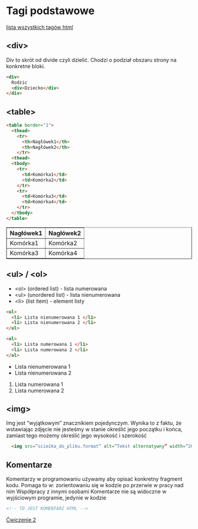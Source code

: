 # Tagi podstawowe

[lista wszystkich tagów html](https://www.w3schools.com/tags/default.asp)
## &lt;div&gt;
Div to skrót od divide czyli dzielić. Chodzi o podział obszaru strony na konkretne bloki.
```html
<div>
  Rodzic
  <div>Dziecko</div>
</div>
```

## &lt;table&gt;
<div class="standardWrapper">
  <div>

```html
<table border="1">
  <thead>
    <tr>
      <th>Nagłówek1</th>
      <th>Nagłówek2</th>
  	</tr>
  <thead>
  <tbody>
    <tr>
      <td>Komórka1</td>
      <td>Komórka2</td>
    </tr>
    <tr>
      <td>Komórka3</td>
      <td>Komórka4</td>
    </tr>
  </tbody>
</table>
```
  </div>
  <div>

  <table border="1" style="width:100%">
    <thead>
      <tr>
        <th>Nagłówek1</th>
        <th>Nagłówek2</th>
      </tr>
    <thead>
    <tbody>
      <tr>
        <td>Komórka1</td>
        <td>Komórka2</td>
      </tr>
      <tr>
        <td>Komórka3</td>
        <td>Komórka4</td>
      </tr>
    </tbody>
  </table>



  </div>
</div>

## &lt;ul&gt; / &lt;ol&gt;
- &lt;ol&gt; (ordered list) - lista numerowana
- &lt;ul&gt; (unordered list) - lista nienumerowana
- &lt;li&gt; (list item) - element listy 

<div class="standardWrapper">
  <div>

  ```html
  <ul>
    <li> Lista nienumerowana 1 </li>
    <li> Lista nienumerowana 2 </li>			
  </ul>

  <ol>
    <li> Lista numerowana 1 </li>
    <li> Lista numerowana 2 </li>
  </ol>
  ```
  </div>
  <div>
  <ul>
    <li>Lista nienumerowana 1</li>
    <li>Lista nienumerowana 2</li>			
  </ul>
  <ol>
    <li>Lista numerowana 1 </li>
    <li>Lista numerowana 2 </li>
  </ol>
  </div>
</div>

## &lt;img&gt;
Img jest “wyjątkowym” znacznikiem pojedynczym. Wynika to z faktu, że wstawiając zdjęcie nie jesteśmy w stanie określić jego początku i końca, zamiast tego możemy określić jego wysokość i szerokość

```html
  <img src=”scieżka_do_pliku.format” alt=”Tekst alternatywny” width=”200”  />
```
<!-- 
## &lt;form&gt;
Znacznik form pozwala na stworzenie formularza.
Formularzy używamy do pozyskania informacji od użytkownika. 
Wewnątrz formularzy używamy znaczników input z odpowiednimi parametrami (w zależności od tego jakiego typu informacje chcemy uzyskać)

<div class="standardWrapper">
  <div>

  ```html
  <form action=”result.html” method=”post|get”>
    <input type=”text” name=”firstName” />
    <input type =”submit” />
  </form>
  ```
  </div>
  <div>
    <form action=”result.html” method=”post|get”>
      <input type="text" name=”firstName” /><br />
      <input type ="submit" />
    </form>
  </div>
</div> -->

## Komentarze
Komentarzy w programowaniu używamy aby opisać konkretny fragment kodu. Pomaga to w: 
zorientowaniu się w kodzie po przerwie w pracy nad nim
Współpracy z innymi osobami 
Komentarze nie są widoczne w wyjściowym programie, jedynie w kodzie

```html
<!-- TO JEST KOMENTARZ HTML -->
```

[Ćwiczenie 2](/ex/html?id=Ćwiczenie-2)

